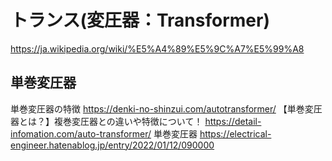 # トランス(変圧器：Transformer)

https://ja.wikipedia.org/wiki/%E5%A4%89%E5%9C%A7%E5%99%A8

## 単巻変圧器
単巻変圧器の特徴
https://denki-no-shinzui.com/autotransformer/
【単巻変圧器とは？】複巻変圧器との違いや特徴について！
https://detail-infomation.com/auto-transformer/
単巻変圧器
https://electrical-engineer.hatenablog.jp/entry/2022/01/12/090000

